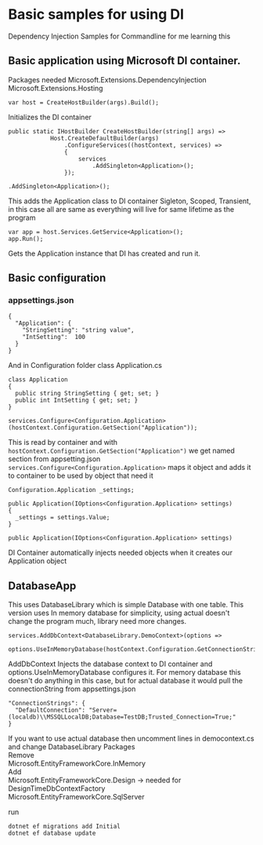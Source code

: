 # Basic samples for using DI
Dependency Injection Samples for Commandline for me learning this

## Basic application using Microsoft DI container.

Packages needed
Microsoft.Extensions.DependencyInjection 
Microsoft.Extensions.Hosting 

```var host = CreateHostBuilder(args).Build();```

Initializes the DI container

```
public static IHostBuilder CreateHostBuilder(string[] args) =>
            Host.CreateDefaultBuilder(args)
                .ConfigureServices((hostContext, services) =>
                {
                    services
                        .AddSingleton<Application>();
                });
```

```.AddSingleton<Application>();``` 

This adds the Application class to DI container
Sigleton, Scoped, Transient, in this case all are same as everything will live for same lifetime as the program

```
var app = host.Services.GetService<Application>();
app.Run();
```

Gets the Application instance that DI has created and run it.


## Basic configuration
### appsettings.json
```
{
  "Application": {
    "StringSetting": "string value",
    "IntSetting":  100
  }
}
```

And in Configuration folder class Application.cs
```
class Application
{
  public string StringSetting { get; set; }
  public int IntSetting { get; set; }
}
```

```services.Configure<Configuration.Application>(hostContext.Configuration.GetSection("Application"));```

This is read by container and with ```hostContext.Configuration.GetSection("Application")``` we get named section from appsetting.json ```services.Configure<Configuration.Application>``` maps it object and adds it to container to be used by object that need it

```
Configuration.Application _settings;

public Application(IOptions<Configuration.Application> settings)
{
  _settings = settings.Value;
}
```

```public Application(IOptions<Configuration.Application> settings)``` 

DI Container automatically injects needed objects when it creates our Application object


## DatabaseApp
This uses DatabaseLibrary which is simple Database with one table.
This version uses In memory database for simplicity, using actual doesn't change the program much, library need more changes.

```
services.AddDbContext<DatabaseLibrary.DemoContext>(options =>
  options.UseInMemoryDatabase(hostContext.Configuration.GetConnectionString("DefaultConnection")));
```

AddDbContext Injects the database context to DI container and options.UseInMemoryDatabase configures it. 
For memory database this doesn't do anything in this case, but for actual database it would pull the connectionString from appsettings.json
```
"ConnectionStrings": {
  "DefaultConnection": "Server=(localdb)\\MSSQLLocalDB;Database=TestDB;Trusted_Connection=True;"
}
```

If you want to use actual database then uncomment lines in democontext.cs and change DatabaseLibrary Packages  
Remove  
Microsoft.EntityFrameworkCore.InMemory  
Add  
Microsoft.EntityFrameworkCore.Design -> needed for DesignTimeDbContextFactory  
Microsoft.EntityFrameworkCore.SqlServer  

run 
```
dotnet ef migrations add Initial
dotnet ef database update
``` 
